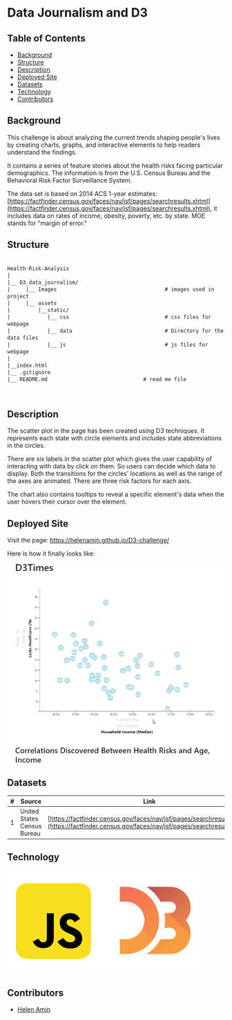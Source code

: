 # Data Journalism and D3



## Table of Contents

- [Background](#Background)
- [Structure](#Structure)
- [Description](#Description)
- [Deployed Site](#Deployed_Site)
- [Datasets](#Datasets)
- [Technology](#Technology)
- [Contributors](#Contributors)

## Background

This challenge is about analyzing the current trends shaping people's lives by creating charts, graphs, and interactive elements to help readers understand the findings.

It contains a series of feature stories about the health risks facing particular demographics. The information is from the U.S. Census Bureau and the Behavioral Risk Factor Surveillance System.

The data set is based on 2014 ACS 1-year estimates: [https://factfinder.census.gov/faces/nav/jsf/pages/searchresults.xhtml](https://factfinder.census.gov/faces/nav/jsf/pages/searchresults.xhtml), it includes data on rates of income, obesity, poverty, etc. by state. MOE stands for "margin of error."

## Structure
```
 
Health-Risk-Analysis
|
|__ D3_data_journalism/                            
|     |__ Images                                   # images used in project
|     |__ assets
|         |__static/                                    
|            |__ css                               # css files for webpage
|            |__ data                              # Directory for the data files                        
|            |__ js                                # js files for webpage
|
|__index.html                               
|__ .gitignore  
|__ README.md                               # read me file

                   
```

## Description

The scatter plot in the page has been created using D3 techniques. It represents each state with circle elements and includes state abbreviations in the circles.

There are six labels in the scatter plot which gives the user capability of interacting with data by click on them. So users can decide which data to display. Both the transitions for the circles' locations as well as the range of the axes are animated. There are three risk factors for each axis.

The chart also contains tooltips to reveal a specific element's data when the user hovers their cursor over the element. 

## Deployed Site

Visit the page: https://helenamin.github.io/D3-challenge/

Here is how it finally looks like:

![D3 challenge Gif](/D3_data_journalism/Images/D3.gif)

## Datasets
| # | Source | Link |
|-|-|-|
| 1 | United States Census Bureau | [https://factfinder.census.gov/faces/nav/jsf/pages/searchresults.xhtml](https://factfinder.census.gov/faces/nav/jsf/pages/searchresults.xhtml) |

## Technology

![PythonLogo](/D3_data_journalism/Images/tools.png)


## Contributors

- [Helen Amin](https://github.com/helenamin)

